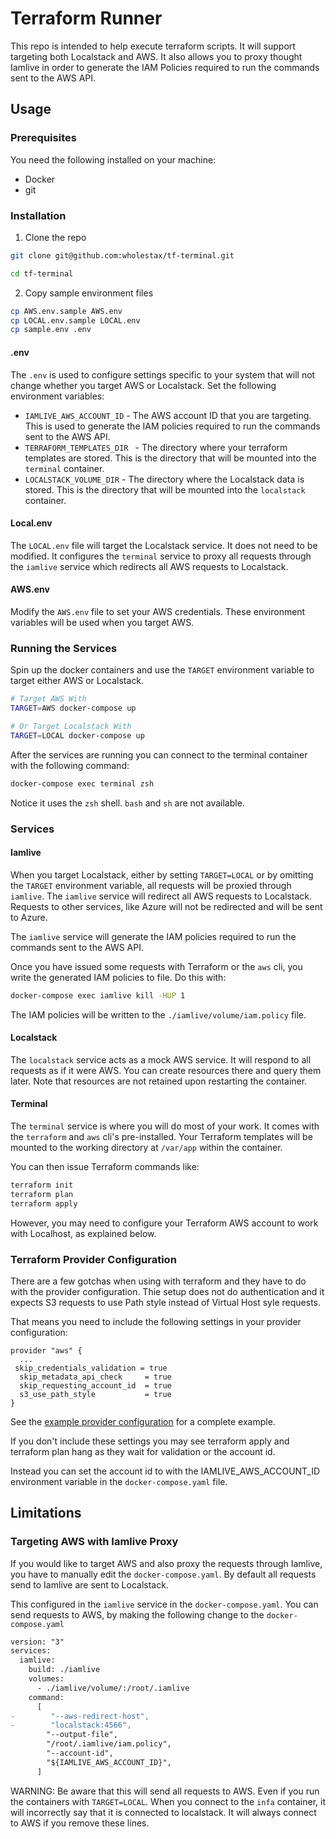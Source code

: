 # Terraform Runner

This repo is intended to help execute terraform scripts. It will support targeting both Localstack and AWS. It also allows you to proxy thought Iamlive in order to generate the IAM Policies required to run the commands sent to the AWS API.

## Usage

### Prerequisites

You need the following installed on your machine:

- Docker
- git

### Installation

1. Clone the repo

```bash
git clone git@github.com:wholestax/tf-terminal.git

cd tf-terminal
```

2. Copy sample environment files

```bash
cp AWS.env.sample AWS.env
cp LOCAL.env.sample LOCAL.env
cp sample.env .env
```

#### .env

The `.env` is used to configure settings specific to your system that will not change whether you target AWS or Localstack. Set the following environment variables:

- `IAMLIVE_AWS_ACCOUNT_ID` - The AWS account ID that you are targeting. This is used to generate the IAM policies required to run the commands sent to the AWS API.
- `TERRAFORM_TEMPLATES_DIR ` - The directory where your terraform templates are stored. This is the directory that will be mounted into the `terminal` container.
- `LOCALSTACK_VOLUME_DIR` - The directory where the Localstack data is stored. This is the directory that will be mounted into the `localstack` container.

#### Local.env

The `LOCAL.env` file will target the Localstack service. It does not need to be modified. It configures the `terminal` service to proxy all requests through the `iamlive` service which redirects all AWS requests to Localstack.

#### AWS.env

Modify the `AWS.env` file to set your AWS credentials. These environment variables will be used when you target AWS.

### Running the Services

Spin up the docker containers and use the `TARGET` environment variable to target either AWS or Localstack.

```bash
# Target AWS With
TARGET=AWS docker-compose up

# Or Target Localstack With
TARGET=LOCAL docker-compose up
```

After the services are running you can connect to the terminal container with the following command:

```bash
docker-compose exec terminal zsh

```

Notice it uses the `zsh` shell. `bash` and `sh` are not available.

### Services

#### Iamlive

When you target Localstack, either by setting `TARGET=LOCAL` or by omitting the `TARGET` environment variable, all requests will be proxied through `iamlive`. The `iamlive` service will redirect all AWS requests to Localstack. Requests to other services, like Azure will not be redirected and will be sent to Azure.

The `iamlive` service will generate the IAM policies required to run the commands sent to the AWS API.

Once you have issued some requests with Terraform or the `aws` cli, you write the generated IAM policies to file. Do this with:

```bash
docker-compose exec iamlive kill -HUP 1
```

The IAM policies will be written to the `./iamlive/volume/iam.policy` file.

#### Localstack

The `localstack` service acts as a mock AWS service. It will respond to all requests as if it were AWS. You can create resources there and query them later. Note that resources are not retained upon restarting the container.

#### Terminal

The `terminal` service is where you will do most of your work. It comes with the `terraform` and `aws` cli's pre-installed. Your Terraform templates will be mounted to the working directory at `/var/app` within the container.

You can then issue Terraform commands like:

```bash
terraform init
terraform plan
terraform apply
```

However, you may need to configure your Terraform AWS account to work with Localhost, as explained below.

### Terraform Provider Configuration

There are a few gotchas when using with terraform and they have to do with the provider configuration. Thie setup does not do authentication and it expects S3 requests to use Path style instead of Virtual Host syle requests.

That means you need to include the following settings in your provider configuration:

```hcl
provider "aws" {
  ...
 skip_credentials_validation = true
  skip_metadata_api_check     = true
  skip_requesting_account_id  = true
  s3_use_path_style           = true
}
```

See the [example provider configuration](./blob/main/terminal/iamlive-provider.tf) for a complete example.

If you don't include these settings you may see terraform apply and terraform plan hang as they wait for validation or the account id.

Instead you can set the account id to with the IAMLIVE_AWS_ACCOUNT_ID environment variable in the `docker-compose.yaml` file.

## Limitations

### Targeting AWS with Iamlive Proxy

If you would like to target AWS and also proxy the requests through Iamlive, you have to manually edit the `docker-compose.yaml`. By default all requests send to Iamlive are sent to Localstack.

This configured in the `iamlive` service in the `docker-compose.yaml`. You can send requests to AWS, by making the following change to the `docker-compose.yaml`

```diff
version: "3"
services:
  iamlive:
    build: ./iamlive
    volumes:
      - ./iamlive/volume/:/root/.iamlive
    command:
      [
-        "--aws-redirect-host",
-        "localstack:4566",
        "--output-file",
        "/root/.iamlive/iam.policy",
        "--account-id",
        "${IAMLIVE_AWS_ACCOUNT_ID}",
      ]
```

WARNING: Be aware that this will send all requests to AWS. Even if you run the containers with `TARGET=LOCAL`. When you connect to the `infa` container, it will incorrectly say that it is connected to localstack. It will always connect to AWS if you remove these lines.
